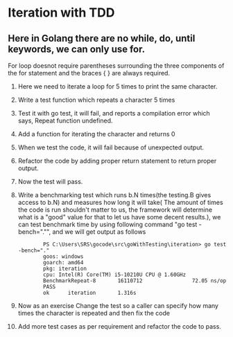 # Iteration with TDD
## Here in Golang there are no while, do, until keywords, we can only use for.
For loop doesnot require parentheses surrounding the three components of the for statement and the braces { } are always required.
1.	Here we need to iterate a loop for 5 times to print the same character.
1.	Write a test function which repeats a character 5 times
1.	Test it with go test, it will fail, and reports a compilation error which says, Repeat function undefined.
1.	Add a function for iterating the character and returns 0
1.	When we test the code, it will fail because of unexpected output.
1.	Refactor the code by adding proper return statement to return proper output.
1.	Now the test will pass.
1.	Write a benchmarking test which runs b.N times(the testing.B gives access to b.N) and measures how long it will take( The amount of times the code is run shouldn't matter to us, the framework will determine what is a "good" value for that to let us have some decent results.), we can test benchmark time by using following command "go test -bench="."", and we will get output as follows
        
                PS C:\Users\SRS\gocode\src\goWithTesting\iteration> go test -bench="."
                goos: windows
                goarch: amd64
                pkg: iteration
                cpu: Intel(R) Core(TM) i5-10210U CPU @ 1.60GHz
                BenchmarkRepeat-8       16110712                72.05 ns/op
                PASS
                ok      iteration       1.316s
1.  Now as an exercise Change the test so a caller can specify how many times the character is repeated and then fix the code
1.	Add more test cases as per requirement and refactor the code to pass.
